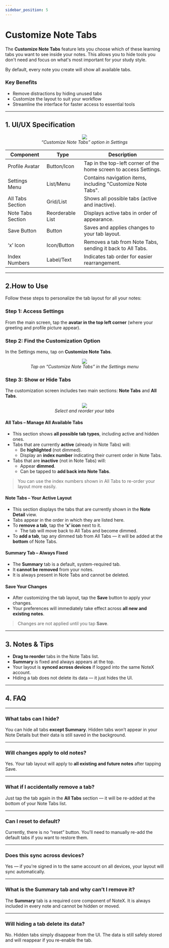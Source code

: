 ```yaml
---
sidebar_position: 5
---
```


# Customize Note Tabs

The **Customize Note Tabs** feature lets you choose which of these learning tabs you want to see inside your notes. This allows you to hide tools you don't need and focus on what's most important for your study style.

By default, every note you create will show all available tabs.

### Key Benefits

- Remove distractions by hiding unused tabs
- Customize the layout to suit your workflow
- Streamline the interface for faster access to essential tools

---

## 1. UI/UX Specification

<p align="center">
  <img src="https://pub-661d733d32f14d8684c7617d2f2e3372.r2.dev/docs/custom_tabs_page.png"/>
  <br />
  <em>“Customize Note Tabs” option in Settings</em>
</p>

| Component              | Type         | Description                                                                 |
|------------------------|--------------|-----------------------------------------------------------------------------|
| Profile Avatar         | Button/Icon  | Tap in the top-left corner of the home screen to access Settings.          |
| Settings Menu          | List/Menu    | Contains navigation items, including "Customize Note Tabs".                |
| All Tabs Section       | Grid/List    | Shows all possible tabs (active and inactive).                             |
| Note Tabs Section      | Reorderable List | Displays active tabs in order of appearance.                           |
| Save Button            | Button       | Saves and applies changes to your tab layout.                              |
| ‘x’ Icon               | Icon/Button  | Removes a tab from Note Tabs, sending it back to All Tabs.                 |
| Index Numbers          | Label/Text   | Indicates tab order for easier rearrangement.                              |

---

## 2.How to Use

Follow these steps to personalize the tab layout for all your notes:

### Step 1: Access Settings

From the main screen, tap the **avatar in the top left corner** (where your greeting and profile picture appear).

### Step 2: Find the Customization Option

In the Settings menu, tap on **Customize Note Tabs**.

<p align="center">
  <img src="https://pub-661d733d32f14d8684c7617d2f2e3372.r2.dev/docs/settings_custom_tabs.png"/>
  <br />
  <em>Tap on “Customize Note Tabs” in the Settings menu</em>
</p>

### Step 3: Show or Hide Tabs

The customization screen includes two main sections: **Note Tabs** and **All Tabs**.

<p align="center">
  <img src="https://pub-661d733d32f14d8684c7617d2f2e3372.r2.dev/docs/custom_tabs_page.png"/>
  <br />
  <em>Select and reorder your tabs</em>
</p>

#### All Tabs – Manage All Available Tabs

- This section shows **all possible tab types**, including active and hidden ones.
- Tabs that are currently **active** (already in Note Tabs) will:
  - Be **highlighted** (not dimmed).
  - Display an **index number** indicating their current order in Note Tabs.
- Tabs that are **inactive** (not in Note Tabs) will:
  - Appear **dimmed**.
  - Can be tapped to **add back into Note Tabs**.

> You can use the index numbers shown in All Tabs to re-order your layout more easily.

#### Note Tabs – Your Active Layout

- This section displays the tabs that are currently shown in the **Note Detail** view.
- Tabs appear in the order in which they are listed here.
- To **remove a tab**, tap the **‘x’ icon** next to it.
  - The tab will move back to All Tabs and become dimmed.
- To **add a tab**, tap any dimmed tab from All Tabs — it will be added at the **bottom** of Note Tabs.

#### Summary Tab – Always Fixed

- The **Summary** tab is a default, system-required tab.
- It **cannot be removed** from your notes.
- It is always present in Note Tabs and cannot be deleted.

#### Save Your Changes

- After customizing the tab layout, tap the **Save** button to apply your changes.
- Your preferences will immediately take effect across **all new and existing notes**.

> Changes are not applied until you tap **Save**.

---
## 3. Notes & Tips

- **Drag to reorder** tabs in the Note Tabs list.
- **Summary** is fixed and always appears at the top.
- Your layout is **synced across devices** if logged into the same NoteX account.
- Hiding a tab does not delete its data — it just hides the UI.

---
## 4. FAQ

---

### What tabs can I hide?

You can hide all tabs **except Summary**. Hidden tabs won’t appear in your Note Details but their data is still saved in the background.

---

### Will changes apply to old notes?

Yes. Your tab layout will apply to **all existing and future notes** after tapping Save.

---

### What if I accidentally remove a tab?

Just tap the tab again in the **All Tabs** section — it will be re-added at the bottom of your Note Tabs list.

---

### Can I reset to default?

Currently, there is no “reset” button. You’ll need to manually re-add the default tabs if you want to restore them.

---

### Does this sync across devices?

Yes — if you're signed in to the same account on all devices, your layout will sync automatically.

---

### What is the Summary tab and why can’t I remove it?

The **Summary** tab is a required core component of NoteX. It is always included in every note and cannot be hidden or moved.

---

### Will hiding a tab delete its data?

No. Hidden tabs simply disappear from the UI. The data is still safely stored and will reappear if you re-enable the tab.
